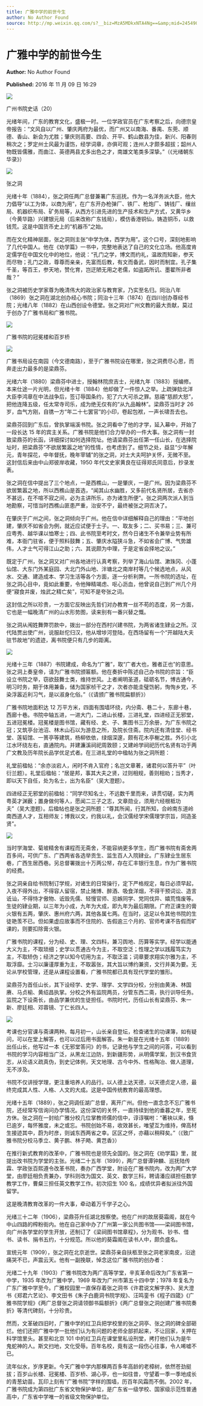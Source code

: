 ```yaml
---
title: 广雅中学的前世今生
author: No Author Found
source: http://mp.weixin.qq.com/s?__biz=MzA5MDkxNTA4Ng==&amp;mid=2454904565&amp;idx=1&amp;sn=748365715b881697b8a576db75a6a498&amp;chksm=87a21694b0d59f82f3dac90fe9d20d38be9b887dbfed86d71e3812e9ebab133dd4a4c6bcf1bc#rd
---
```


# 广雅中学的前世今生

**Author:** No Author Found

**Published:** 2016 年 11 月 09 日 16:29

![](http://mmbiz.qpic.cn/mmbiz_jpg/PJWG74pLsMY6VjSs8icl92DouG8adAGS0ibIkmicA6dYrXchQel1ic3LTtD572I9r9sbW2tOnBvpibgicAXRcdc4p5aA/0?wx_fmt=jpeg)

广州书院史话（20）

光绪年间，广东的教育文化，盛极一时。一位学政官员在广东考察之后，向德宗皇帝报告：“文风自以广州、肇庆两府为最优，而广州又以南海、番禺、东莞、顺德、香山、新会为尤胜；肇庆则高要、四会、开平、鹤山数县为佳，新兴、阳春则稍次之；罗定州士风最为谨饬，经学词章，亦俱可观；连州人才颇多超拔；韶州人物既皆儒雅，而曲江、英德两县尤多出色之才，南雄文笔类多深挚。”（《光绪朝东华录》）

![](http://mmbiz.qpic.cn/mmbiz_jpg/PJWG74pLsMZqbicMOvvydpTgWHRE2MNCFEzKEHTTGEicLVPZkq9XibXEm0IgBoUgvNz3LAc5zog6nbhdX2BB3kEOg/0?wx_fmt=jpeg)

张之洞

光绪十年（1884），张之洞任两广总督兼署广东巡抚。作为一名洋务派大臣，他大力倡导“以工为体，以商为用”，在广东开办枪弹厂、铁厂、枪炮厂、铸钱厂、缫丝局、机器织布局、矿务局等，从西方引进先进的生产技术和生产方式，又黄华乡（今黄华路）兴建银元局（后来改称广东钱局），模仿香港铜仙，铸造铜币，以救钱荒。这是中国货币史上的“机器币”之始。

而在文化精神层面，张之洞则主张“中学为体，西学为用”。这个口号，深刻地影响了几代中国人。他在《劝学篇》一书中，完整地表达了自己的文化立场。他高度肯定儒学在中国文化中的地位，他说：“孔门之学，博文而约礼，温故而知新，参天而尽物；孔门之政，尊尊而亲亲，先富而后教，有文而备武，因时而制宜。孔子集千圣，等百王，参天地，赞化育，岂迂陋无用之老儒，如盗跖所讥、墨翟所非者哉？”

张之洞被历史学家尊为晚清伟大的政治家与教育家，乃实至名归。同治八年（1869）张之洞在湖北创办经心书院；同治十三年（1874）在四川创办尊经书院；光绪八年（1882）在山西创设令德堂。张之洞对广州文教的最大贡献，莫过于创办了广雅书局和广雅书院。

![](http://mmbiz.qpic.cn/mmbiz_jpg/PJWG74pLsMZqbicMOvvydpTgWHRE2MNCF4VR3QuVZJr5wchoItjozFnAictEkko9S35ApvIm5pBePomVIZbke9bQ/0?wx_fmt=jpeg)

广雅书院的冠冕楼和百岁桥

![](http://mmbiz.qpic.cn/mmbiz_jpg/PJWG74pLsMZqbicMOvvydpTgWHRE2MNCFc3VMsw6MlgeJTdLJqkiaVeeuLPcENKSNmm4987zwPt4BwhlU9WaiaIoQ/0?wx_fmt=jpeg)

广雅书局设在南园（今文德南路），至于广雅书院设在哪里，张之洞费尽心思，而奔走出力最多的是梁鼎芬。

光绪六年（1880）梁鼎芬中进士，授翰林院庶吉士，光绪九年（1883）授编修。本来仕途一片光明，但光绪十年（1884）他却做了一件惊人之举。上疏弹劾北洋大臣李鸿章在中法战争后，签订辱国条约，犯了六大可杀之罪。慈禧“慈颜大怒”，把他连降五级，任太常寺司乐，成为绝无仅有的“从九品翰林”。梁鼎芬当时才 26 岁，血气方刚，自镌一方“年二十七罢官”的小印，卷起包袱，一声长啸吾去也。

梁鼎芬回到广东后，曾执掌端溪书院。张之洞看中了他的才学，延入幕中，开始了一段长达 15 年的宾主关系。广雅书院是他们合力举办的一件大事。张之洞有一封致梁鼎芬的长函，详细探讨如何选择院址。他请梁鼎芬出任第一任山长，在选择院址时，把梁鼎芬“不欲居繁嚣之地”的性情，也考虑到了。细节之处，益显“少年解元，青年探花，中年督抚，晚年宰辅”的张之洞，对士大夫呵护关怀，无微不至。这封信后来由中山郑彼岸收藏，1950 年代文史家黄良在征得郑氏同意后，抄录发表。

张之洞在信中提出了三个地点，一是西樵山，一是肇庆，一是广州。因为梁鼎芬不欲居繁嚣之地，所以西樵山是首选，“闻其山水幽胜，又多前代名贤所居，去省亦不甚远，在不喧不寂之间，必为主讲所乐，亦为诸生所便”。张之洞两次派人到当地勘察，可惜当时西樵山匪患严重，治安不宁，最终被张之洞否决了。

在肇庆于广州之间，张之洞倾向于广州。他在信中详细解释自己的理由：“平地创建，肇庆不如省会为例，就近应试便于士子。一、取友多；二、买书易；三、兼可应粤秀、越华课以恤寒士；四、此书院至考时文，然今日诸生不令兼举业势有所难，本衙门驻省，便于照料鼓舞；五、肇庆水隘狭斗急，不如省会广博、气势雄伟，人才士气可得江山之助；六、其说颇为中理，于是定省会择地之议。”

既定于广州，张之洞又对广州各地进行认真考察，列举了海山仙馆、漱珠冈、小蓬仙馆、大东门外某庭园、大北门外山地、泮塘北之南岸村等几个候选地点，从风水、交通、建造成本、学习生活等各个方面，逐一分析利弊。一所书院的选址，在张之洞心目中，竟如此重要，令他殚精竭虑、呕心沥血，他曾说自己到广州几个月便“寢食并废，烛武之精亡矣”，可知不是夸张之词。

这封信之所以珍贵，一方面它反映出先哲们对办教育一丝不苟的态度，另一方面，它也是一幅晚清广州的山水形势图，读来别有一番兴替之慨。

张之洞从闱姓舞弊罚款中，拨出一部分在西村兴建书院，为两省诸生肄业之所。汉代陆贾出使广州，说服赵佗归汉，他从增埗河登陆，在西场留有一个“开越陆大夫驻节故地”的遗迹，离书院便只有几步的距离。

![](http://mmbiz.qpic.cn/mmbiz_jpg/PJWG74pLsMZqbicMOvvydpTgWHRE2MNCFlcVdl0dUBy2NPSFX9FohPzgX4cv3OkTRK7Q2E5icOkBe9STCQuSMiczA/0?wx_fmt=jpeg)

光绪十三年（1887）书院建成，命名为“广雅”，取“广者大也，雅者正也”的意思。张之洞上奏皇帝，请为广雅书院颁匾额。他在奏折中陈述自己办书院的宗旨：“臣设立书院之举，窃欲鼓舞士类，维持世风。上者阐明圣道，砥砺名节，博古通今，明习时务，期于体用兼备，储为国家桢干之才，次者亦能圭璧饬躬，恂恂乡党，不染浮嚣近利习气，是以淑身化俗。”（《请颁广雅书院扁额折》）

广雅书院地面积达 12 万平方米，四面有围墙环绕，内分斋、巷二十，东廊十巷，西廊十巷。书院中轴五进，一进大门，二进山长楼，三进礼堂，四进经正无邪堂，五进冠冕楼。冠冕楼是图书馆，藏有经、史、子、集图书三万余册，为广东书院之冠；又筑亭台池沼、林木山石以为游息之所，及院长住斋。院内还有清佳堂、经书堂、莲韬馆、一篑亭等建筑，杨柳依依，绿烟深邃，颇有花木亭榭之胜。外引小北江水环绕左右，直通院内。并建濂溪祠祀周敦颐；又建岭学祠祀历代名贤有功于两广文教及历年院长品学优足式者。在三进礼堂的中楹帖为张之洞所题：

礼堂前楹帖：“余亦淡宕人，闲时不肯入官府；名岂文章著，诸君何以答升平”（叶衍兰题）。礼堂后楹帖：“居是邦，事其大夫之贤，过则相规，善则相劝；当秀才，即以天下自任，处为名士，出为名臣”（吴大澄题）。

四进经正无邪堂的前楹帖：“同学尽知名士，不远数千里而来，讲贯切磋，实为两粤英才渊薮；置身做何等人，愿闻二三子之志，文章勋业，须用六经根柢功夫”（吴大澄题）。后楹帖也是张之洞所题：“尊其所闻，行其所知，合岭南东道岭南西道人才，互相师友；博我以文，约我以礼，会汉儒经学宋儒理学宗旨，同造圣贤”。

![](http://mmbiz.qpic.cn/mmbiz_jpg/PJWG74pLsMZqbicMOvvydpTgWHRE2MNCFOb9l2CdA9P9Ubd8HhPG3f25iaqaE9KzjTIkHU1Hchf384JB0lesDHTw/0?wx_fmt=jpeg)

当时学海堂、菊坡精舍有课程而无斋舍，不能容纳更多学生，而广雅书院有斋舍两百多间，可供广东、广西两省各选举贡生、监生百人入院肄业。广东肄业生居东巷，广西生居西巷。另总督署拨出十万两公帑，存在汇丰银行生息，作为广雅书院的经费。

张之洞亲自给书院制订学规，对诸生的日常操行，定下严格规定，每日必须早起，入夜不得外出，不得容人留宿，禁止赌博、醉酒、吸食洋烟，不得干预词讼、造言诋讪，不得恃才傲物、诋毁先儒、轻慢官师、忌嫉同学、党同伐异、嬉荒惰废等。生徒的肄业期，以三年为小成，九年为大成，即九年为最后期限。广府正课生的膏火银有五两，肇庆、惠州府六两，其他各属七两。在当时，这足以令其他书院的生徒艳羡不已。但如果虚应故事而不住院的、告假逾三个月的、官师考课不告假而旷课的，则要扣除膏火银。

广雅书院的课程，分为经、史、理、文四科，兼习舆地、历算等实学。经学以能通大义为主，不取琐细；史学以贯通古今为主，不取空泛；性理之学以践履笃实为主，不取矫伪；经济之学以知今切用为主，不取泛滥；词章要求翔实尔雅为主，不取浮靡。士习以廉谨厚重为主，不取嚣张，其大旨以博约兼资，文行并美为要。无论从学校管理，还是从课程设置看，广雅书院都已具有现代学堂的雏形。

梁鼎芬为首任山长，其下设经学、史学、理学、文学四分校，分别由黄涛、林国赓、马贞榆、黄绍昌执掌。分校之外有监院两员，分管东西二斋，执行训导任务。监院之下设斋长，由品学兼优的生徒担任。书院时代，历任山长有梁鼎芬、朱一新、廖廷相、邓蓉镜、丁仁长四人。

![](http://mmbiz.qpic.cn/mmbiz_jpg/PJWG74pLsMZqbicMOvvydpTgWHRE2MNCF055WSFuhWzvqtEVOEZQus88YtcJWh4KvmviaoIKDqZahoicPKEIJZZhQ/0?wx_fmt=jpeg)

考课也分官课与斋课两种。每月初一，山长亲自登坛，检查诸生的功课簿，如有疑问，可以在堂上解答，也可以过后用书面解答。朱一新是在光绪十五年（1889）出任山长，他写过一本《无邪堂答问》的书，记录他与学生之间的问答，可以看到书院的学习内容相当广泛，从黑龙江边防，到新疆形势，从明儒学案，到汉书食货志，从论语义疏真伪，到史记体例，天文地理、古今中外、性格陶冶、做人道理，无不涉及。

书院不仅讲授学理，更注重培养人的品行。以人德上达天德，以天德贞定人德，最终完成其人性、人格、人文的大成。这是中国传统教育的最高理想。

光绪十五年（1889），张之洞调任湖广总督，离开广州。但他一直念念不忘广雅书院，还经常写信询问办学情况。这份深切的关怀，一直持续到他的垂暮之年，至死方休。张之洞在一封给广雅分校几位掌教师儒的信中，谆谆嘱咐：“著袂以来，倏已逾岁，每怀雅度，未之或忘。书院创始不易，收效甚长，唯望互为维持，俾高材生接迹其中，蔚为时彦，则诚东西两省之幸。区区之怀，亦藉以稍释矣。”（《致广雅书院分校马季立、黄子鹏、林子飏、黄芑香》）

在推行新式教育的改革中，广雅书院也是领先全国的。张之洞在《劝学篇》里，就提出改书院为学堂的主张。光绪二十五年（1899），两广总督谭钟麟、巡抚陆传霖、学政张百熙遵令改革书院，奏办广西学堂，附设在广雅书院内，改为两广大学堂，由廖廷相负责兼办，学科则改为国文、英文、数学三科，聘请潘应祺担任数学教学工作，曹粲三担任英文教学工作。初次招生 100 名，成绩优异者拟派往外国留学。

这是晚清教育改革的一件大事，牵动着万千学子之心。

光绪三十二年（1906），梁鼎芬升任湖北按察使。他在广州的故居葵霜阁，就在今中山四路的榨粉街内。他在自己家中办了广州第一家公共图书馆——梁祠图书馆，向广州各学堂的学生开放，还制订了《梁祠图书馆章程》，分为观书、钞书、借书、读书、捐书五约，十分规范。所以他的葵霜阁在读书人中，颇负盛名。

宣统元年（1909），张之洞在北京逝世。梁鼎芬亲自扶柩至张之洞老家南皮，沿途痛哭不已，声震云天。他有一副挽联，悼念这位广雅书院的创办者：

光绪二十九年（1903）广雅书院改为两广高等学堂，辛亥革命后改为广东省第一中学，1935 年改为广雅中学，1969 年改为广州市第五十四中学；1978 年复名为广东广雅中学至今。广雅校园里一直保存着张之洞书《许君说文解字序》、吴大澄书《郑君六艺论》、李文田书《朱子白鹿洞书院学规》、汪鸣銮书《程子四箴》《广雅书院学规》《两广总督张之洞请领御书扁额折》《两广总督张之洞创建广雅书院奏折》等清代碑刻，十分珍贵。

然而，文革破四旧时，广雅中学的红卫兵把学校里的张之洞亭、张之洞的碑全部砸烂。他们还把广雅中学一批他们认为有问题的老师全部抓起来，不让回家，关押在科学馆里头。甚至和北京 101 中的红卫兵在课堂里私设刑堂，拷打他们认为是牛鬼蛇神的人。斯文扫地，文化受辱。百年名校，竟有这一段伤心往事，令人唏嘘不已。

流年似水，岁序更新。今天广雅中学内那棵两百多年高龄的老樟树，依然苍劲挺拔；百岁山长楼、冠冕楼、百岁桥、湖心亭，也一如往昔，守望着一季一季地成长的青葱幼苗。瓦印上刻有“广雅书院”字样的围墙，历百年风霜而不倒。2002 年，广雅书院成为第四批广东省文物保护单位，是广东省一级学校、国家级示范性普通高中，广东省中学唯一的省级文物保护单位。
